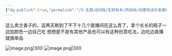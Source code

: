 ```yaml
---
{"dg-publish":true,"permalink":"/5-主题/@归档/生财有术/风向标/创意吃法引发直播热潮，兰香子/","tags":["生财有术","风向标"],"noteIcon":"1","created":"2023-12-27","updated":"2024-04-11"}
---
```


这么卖兰香子的，这两天刷到了不下十几个直播间在这么弄了，拿个长长的瓶子一边加颜色一边自己吃 想想是不是有其他产品也可以有这种创意吃法，边吃边直播就搞单品

![image.png|300](http://img.xlg.life/images/202404112334287.png)
![image.png|300](http://img.xlg.life/images/202404112334809.png)

